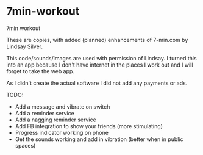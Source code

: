 7min-workout
============

7min workout

These are copies, with added (planned) enhancements of 7-min.com by Lindsay Silver. 

This code/sounds/images are used with permission of Lindsay. I turned this into an app because
I don't have internet in the places I work out and I will forget to take the web app.

As I didn't create the actual software I did not add any payments or ads. 

TODO: 

- Add a message and vibrate on switch 
- Add a reminder service 
- Add a nagging reminder service
- Add FB integration to show your friends (more stimulating) 
- Progress indicator working on phone
- Get the sounds working and add in vibration (better when in public spaces)

